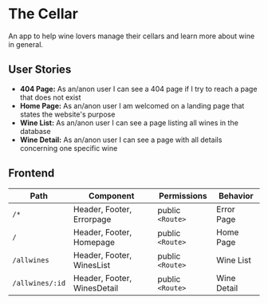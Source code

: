# The Cellar

An app to help wine lovers manage their cellars and learn more about wine in general.

## User Stories

- **404 Page:** As an/anon user I can see a 404 page if I try to reach a page that does not exist
- **Home Page:** As an/anon user I am welcomed on a landing page that states the website's purpose
- **Wine List:** As an/anon user I can see a page listing all wines in the database
- **Wine Detail:** As an/anon user I can see a page with all details concerning one specific wine

## Frontend

| Path                    | Component                      | Permissions             | Behavior                                                    |
| ----------------------- | ------------------------------ | ----------------------- | ----------------------------------------------------------- |
| `/*`                    | Header, Footer, Errorpage      | public `<Route>`        | Error Page                                                  |
| `/`                     | Header, Footer, Homepage       | public `<Route>`        | Home Page                                                   |
| `/allwines`             | Header, Footer, WinesList      | public `<Route>`        | Wine List                                                   |
| `/allwines/:id`         | Header, Footer, WinesDetail    | public `<Route>`        | Wine Detail                                                 |

